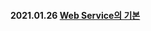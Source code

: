 #### 2021.01.26 [Web Service의 기본](https://github.com/LAH1203/Study_JavaSpring/blob/main/Web%20service%EC%9D%98%20%EA%B8%B0%EB%B3%B8.md)
